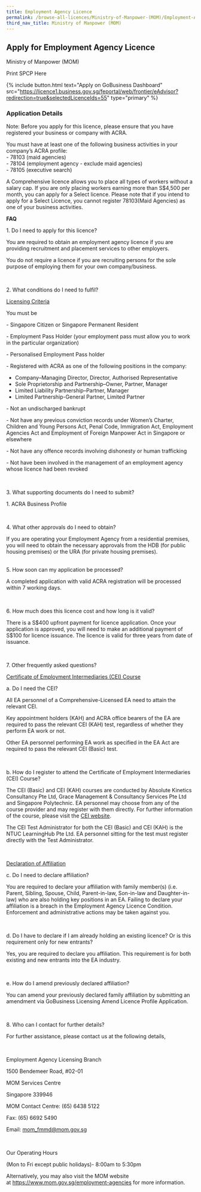 ```yaml
---
title: Employment Agency Licence
permalink: /browse-all-licences/Ministry-of-Manpower-(MOM)/Employment-Agency-Licence
third_nav_title: Ministry of Manpower (MOM)
---
```


## Apply for Employment Agency Licence

Ministry of Manpower (MOM)

Print SPCP Here

{% include button.html text="Apply on GoBusiness Dashboard" src="https://licence1.business.gov.sg/feportal/web/frontier/eAdvisor?redirection=true&selectedLicenceIds=55" type="primary" %}

### Application Details
<p>Note: Before you apply for this licence, please ensure that you have registered your business or company with ACRA.&nbsp;</p>
<p>You must have at least one of the following business activities in your company&rsquo;s ACRA profile:&nbsp;<br />- 78103 (maid agencies)<br />- 78104 (employment agency - exclude maid agencies)<br />- 78105 (executive search)&nbsp;</p>
<p>A Comprehensive licence allows you to place all types of workers without a salary cap. If you are only placing workers earning more than S$4,500 per month, you can apply for a Select licence. Please note that if you intend to apply for a Select Licence, you cannot register 78103(Maid Agencies) as one of your business activities.</p>
<p><strong>FAQ</strong></p>
<p>1. Do I need to apply for this licence?</p>
<p>You are required to obtain an employment agency licence if you are providing recruitment and placement services to other employers.</p>
<p>You do not require a licence if you are recruiting persons for the sole purpose of employing them for your own company/business.</p>
<p>&nbsp;</p>
<p>2. What conditions do I need to fulfil?</p>
<p><u>Licensing Criteria</u></p>
<p>You must be</p>
<p>- Singapore Citizen or Singapore Permanent Resident</p>
<p>- Employment Pass Holder (your employment pass must allow you to work in the particular organization)</p>
<p>- Personalised Employment Pass holder</p>
<p>- Registered with ACRA as one of the following positions in the company:</p>
<ul>
<li>Company&ndash;Managing Director, Director, Authorised Representative</li>
<li>Sole Proprietorship and Partnership&ndash;Owner, Partner, Manager</li>
<li>Limited Liability Partnership&ndash;Partner, Manager</li>
<li>Limited Partnership-General Partner, Limited Partner</li>
</ul>
<p>- Not an undischarged bankrupt</p>
<p>- Not have any previous conviction records under Women&rsquo;s Charter, Children and Young Persons Act, Penal Code, Immigration Act, Employment Agencies Act and Employment of Foreign Manpower Act in Singapore or elsewhere</p>
<p>- Not have any offence records involving dishonesty or human trafficking</p>
<p>- Not have been involved in the management of an employment agency whose licence had been revoked</p>
<p>&nbsp;</p>
<p>3. What supporting documents do I need to submit?</p>
<p>1. ACRA Business Profile</p>
<p>&nbsp;</p>
<p>4. What other approvals do I need to obtain?</p>
<p>If you are operating your Employment Agency from a residential premises, you will need to obtain the necessary approvals from the HDB (for public housing premises) or the URA (for private housing premises).</p>
<p><br />5. How soon can my application be processed?</p>
<p>A completed application with valid ACRA registration will be processed within 7 working days.</p>
<p>&nbsp;</p>
<p>6. How much does this licence cost and how long is it valid?</p>
<p>There is a S$400 upfront payment for licence application. Once your application is approved, you will need to make an additional payment of S$100 for licence issuance. The licence is valid for three years from date of issuance.</p>
<p>&nbsp;</p>
<p>7. Other frequently asked questions?</p>
<p><u>Certificate of Employment Intermediaries (CEI) Course</u></p>
<p>a. Do I need the CEI?</p>
<p>All EA personnel of a Comprehensive-Licensed EA need to attain the relevant CEI.</p>
<p>Key appointment holders (KAH) and ACRA office bearers of the EA are required to pass the relevant CEI (KAH) test, regardless of whether they perform EA work or not.</p>
<p>Other EA personnel performing EA work as specified in the EA Act are required to pass the relevant CEI (Basic) test.</p>
<p>&nbsp;</p>
<p>b. How do I register to attend the Certificate of Employment Intermediaries (CEI) Course?</p>
<p>The CEI (Basic) and CEI (KAH) courses are conducted by Absolute Kinetics Consultancy Pte Ltd, Grace Management &amp; Consultancy Services Pte Ltd and Singapore Polytechnic. EA personnel may choose from any of the course provider and may register with them directly. For further information of the course, please visit the&nbsp;<a href="http://www.mom.gov.sg/foreign-manpower/employment-agencies/Pages/CEI.aspx">CEI website</a>.</p>
<p>The CEI Test Administrator for both the CEI (Basic) and CEI (KAH) is the NTUC LearningHub Pte Ltd. EA personnel sitting for the test must register directly with the Test Administrator.</p>
<p>&nbsp;</p>
<p><u>Declaration of Affiliation</u></p>
<p>c. Do I need to declare affiliation?</p>
<p>You are required to declare your affiliation with family member(s) (i.e. Parent, Sibling, Spouse, Child, Parent-in-law, Son-in-law and Daughter-in-law) who are also holding key positions in an EA. Failing to declare your affiliation is a breach in the Employment Agency Licence Condition. Enforcement and administrative actions may be taken against you.</p>
<p>&nbsp;</p>
<p>d. Do I have to declare if I am already holding an existing licence? Or is this requirement only for new entrants?</p>
<p>Yes, you are required to declare you affiliation. This requirement is for both existing and new entrants into the EA industry.</p>
<p>&nbsp;</p>
<p>e. How do I amend previously declared affiliation?</p>
<p>You can amend your previously declared family affiliation by submitting an amendment via GoBusiness Licensing Amend Licence Profile Application.</p>
<p>&nbsp;</p>
<p>8. Who can I contact for further details?</p>
<p>For further assistance, please contact us at the following details,</p>
<p>&nbsp;</p>
<p>Employment Agency Licensing Branch</p>
<p>1500 Bendemeer Road, #02-01</p>
<p>MOM Services Centre</p>
<p>Singapore 339946</p>
<p>MOM Contact Centre: (65) 6438 5122</p>
<p>Fax: (65) 6692 5490</p>
<p>Email:&nbsp;<a href="mailto:mom_fmmd@mom.gov.sg">mom_fmmd@mom.gov.sg</a></p>
<p>&nbsp;</p>
<p>Our Operating Hours</p>
<p>(Mon to Fri except public holidays)- 8:00am to 5:30pm</p>
<p>Alternatively, you may also visit the MOM website at&nbsp;<a href="https://www.mom.gov.sg/employment-agencies" target="_blank" rel="noopener">https://www.mom.gov.sg/employment-agencies</a>&nbsp;for more information.</p>

